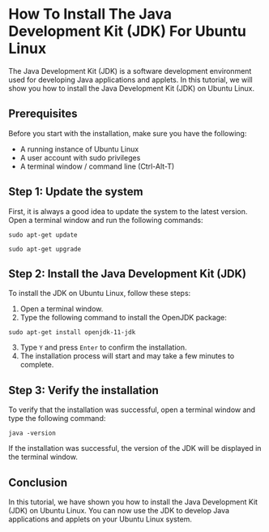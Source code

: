 # How To Install The Java Development Kit (JDK) For Ubuntu Linux

The Java Development Kit (JDK) is a software development environment used for developing Java applications and applets. In this tutorial, we will show you how to install the Java Development Kit (JDK) on Ubuntu Linux.

## Prerequisites

Before you start with the installation, make sure you have the following:

- A running instance of Ubuntu Linux
- A user account with sudo privileges
- A terminal window / command line (Ctrl-Alt-T)

## Step 1: Update the system

First, it is always a good idea to update the system to the latest version. Open a terminal window and run the following commands:

```
sudo apt-get update
```

```
sudo apt-get upgrade
```


## Step 2: Install the Java Development Kit (JDK)

To install the JDK on Ubuntu Linux, follow these steps:

1. Open a terminal window.
2. Type the following command to install the OpenJDK package:

```
sudo apt-get install openjdk-11-jdk
```


3. Type `Y` and press `Enter` to confirm the installation.
4. The installation process will start and may take a few minutes to complete.

## Step 3: Verify the installation

To verify that the installation was successful, open a terminal window and type the following command:

```
java -version
```


If the installation was successful, the version of the JDK will be displayed in the terminal window.

## Conclusion

In this tutorial, we have shown you how to install the Java Development Kit (JDK) on Ubuntu Linux. You can now use the JDK to develop Java applications and applets on your Ubuntu Linux system.

